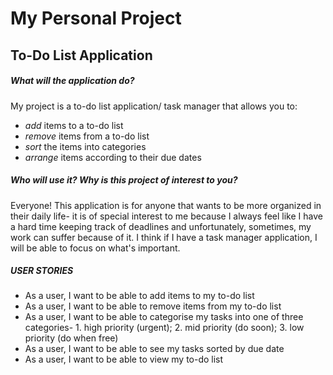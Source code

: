 # My Personal Project

## To-Do List Application

##### What will the application do? <br>
My project is a to-do list application/ task manager that allows you to:
 - *add* items to a to-do list
 - *remove* items from a to-do list
 - *sort* the items into categories
 - *arrange* items according to their due dates


##### Who will use it? Why is this project of interest to you? <br>
Everyone! This application is for anyone that wants to be more organized in their daily life- it is of special interest to me because I always feel like I have a hard time keeping track of deadlines and unfortunately, sometimes, my work can suffer because of it. I think if I have a task manager application, I will be able to focus on what's important.

##### USER STORIES <br>
- As a user, I want to be able to add items to my to-do list
- As a user, I want to be able to remove items from my to-do list
- As a user, I want to be able to categorise my tasks into one of three categories- 1. high priority (urgent); 2. mid priority (do soon); 3. low priority (do when free)
- As a user, I want to be able to see my tasks sorted by due date
- As a user, I want to be able to view my to-do list